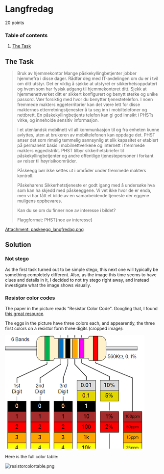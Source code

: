 # Langfredag
20 points

### Table of contents
1. [The Task](#the-task)

## The Task
>Bruk av hjemmekontor
>Mange påskekyllingbetjenter jobber hjemmefra i disse dager. Rådfør deg med IT-avdelingen om du er i tvil om ditt utstyr. Det er viktig å sjekke at utstyret er sikkerhetsoppdatert og hvem som har fysisk adgang til hjemmekontoret ditt. Sjekk at hjemmenettverket ditt er sikkert konfigurert og benytt sterke og unike passord. Vær forsiktig med hvor du benytter tjenestetelefon. I noen fremmede makters eggeterritorier kan det være lett for disse makternes etterretningstjenester å ta seg inn i mobiltelefoner og nettbrett. En påskekyllingbetjents telefon kan gi god innsikt i PHSTs virke, og inneholde sensitiv informasjon.
>
>I et utenlandsk mobilnett vil all kommunkasjon til og fra enheten kunne avlyttes, uten at brukeren av mobiltelefonen kan oppdage det. PHST anser det som rimelig temmelig sannsynlig at slik kapasitet er etablert på permanent basis i mobilnettverkene og internett i fremmede makters eggedistrikt. PHST tilbyr sikkerhetsbriefer til påskekyllingbetjenter og andre offentlige tjenestepersoner i forkant av reiser til høyrisikoområder.
>
>Påskeegg bør ikke settes ut i områder under fremmede makters kontroll.
>
>Påskeharens Sikkerhetstjeneste er godt igang med å undersøke hva som kan ha skjedd med påskeeggene. Vi vet ikke hvor de er enda, men vi har fått et bilde av en samarbeidende tjeneste der eggene muligens oppbevares.
>
>Kan du se om du finner noe av interesse i bildet?
>
>Flaggformat: PHST{noe av interesse}

[Attachment: paskeegg_langfredag.png](https://github.com/jyggorath/phst-writeup/blob/master/2%20langfredag/paskeegg_langfredag.png)

## Solution
### Not stego
As the first task turned out to be simple stego, this next one will typically be something completely different. Also, as the image this time seems to have clues and details in it, I decided to not try stego right away, and instead investigate what the image shows visually.

### Resistor color codes
The paper in the picture reads "Resistor Color Code". Googling that, I found [this great resource](https://www.electronics-tutorials.ws/resistor/res_2.html).

The eggs in the picture have three colors each, and appearently, the three first colors on a resistor form three digits (cropped image):

![resistorgraph.png](https://raw.githubusercontent.com/jyggorath/phst-writeup/master/2%20langfredag/resistorgraph.png?token=ABN2A5VWF2GW7RDLFZBIL7K6SG3LY)

Here is the full color table:

![resistorcolortable.png]()